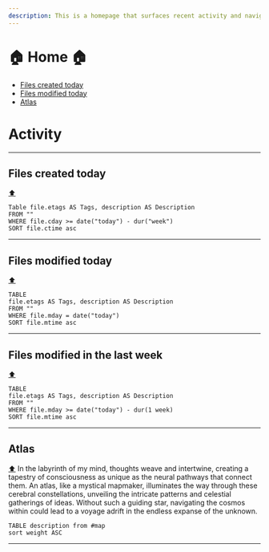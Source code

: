 ```yaml
---
description: This is a homepage that surfaces recent activity and navigation maps.
---
```

# 🏠 Home 🏠
- [Files created today](Home.md#Files%20created%20today)
- [Files modified today](Home.md#Files%20modified%20today)
- [Atlas](Home.md#Atlas)

# Activity
***
## Files created today
[⬆️](Home.md#🏠%20Home%20🏠)
```dataview
Table file.etags AS Tags, description AS Description
FROM ""
WHERE file.cday >= date("today") - dur("week")
SORT file.ctime asc
```
***
## Files modified today
[⬆️](Home.md#🏠%20Home%20🏠)
```dataview
TABLE 
file.etags AS Tags, description AS Description 
FROM "" 
WHERE file.mday = date("today") 
SORT file.mtime asc
```
***
## Files modified in the last week
[⬆️](Home.md#🏠%20Home%20🏠)
```dataview
TABLE 
file.etags AS Tags, description AS Description 
FROM "" 
WHERE file.mday >= date("today") - dur(1 week) 
SORT file.mtime asc
```
***
## Atlas 
[⬆️](Home.md#🏠%20Home%20🏠)
In the labyrinth of my mind, thoughts weave and intertwine, creating a tapestry of consciousness as unique as the neural pathways that connect them. An atlas, like a mystical mapmaker, illuminates the way through these cerebral constellations, unveiling the intricate patterns and celestial gatherings of ideas. Without such a guiding star, navigating the cosmos within could lead to a voyage adrift in the endless expanse of the unknown.

```dataview 
TABLE description from #map 
sort weight ASC
```
***